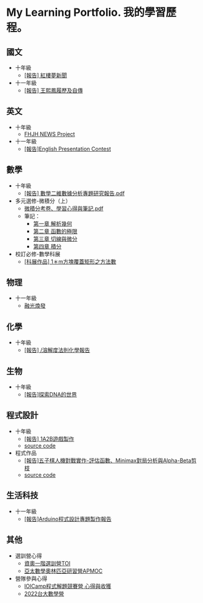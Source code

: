 #  My Learning Portfolio. 我的學習歷程。

## 國文
* 十年級
  * [[報告] 紅樓夢新聞](Chinese//紅樓夢新聞.pdf) 
* 十一年級
  * [[報告] 王熙鳳履歷及自傳](Chinese//王熙鳳履歷及自傳.pdf)

## 英文
* 十年級
  * [FHJH NEWS Project](English//109-2%20English%20Personal%20Profile.pdf) 
* 十一年級
  * [[報告]English Presentation Contest](English//English%20Presentation%20Contest.pdf) 

## 數學
* 十年級
  * [[報告] 數學二維數據分析專題研究報告.pdf](Math/數學二維數據分析專題研究報告.pdf)
* 多元選修-微積分（上）
  * [微積分考卷、學習心得與筆記.pdf](Math/Calculus/微積分學習心得與筆記.pdf)
  * 筆記：
    * [第一章 解析幾何](Math/Calculus/CH_01.pdf)
    * [第二章 函數的極限](Math/Calculus/CH_02.pdf)
    * [第三章 切線與微分](Math/Calculus/CH_03.pdf)
    * [第四章 積分](Math/Calculus/CH_04.pdf)
* 校訂必修-數學科展
  * [[科展作品] 1＊m方塊覆蓋矩形之方法數](Math//%E6%95%B8%E5%AD%B8%E6%A0%A1%E8%A8%82%E5%BF%85%E4%BF%AE.pdf)

## 物理
* 十一年級
  * [融光煥發](Physics/融光煥發.pdf)

## 化學
* 十年級
  * [[報告] /溶解度法則化學報告](Chemistry/溶解度法則化學報告.pdf)

## 生物
* 十年級
  * [[報告]探索DNA的世界](Biology/探索DNA的世界.pdf)

## 程式設計
* 十年級
  * [[報告] 1A2B遊戲製作](Programing/C++程式設計專題製作報告.pdf)
  * [source code](https://github.com/FelicityTomato/Bulls-and-Cows)
* 程式作品
  * [[報告]五子棋人機對戰實作-評估函數、Minimax對局分析與Alpha-Beta剪枝](Programing//%E4%BA%94%E5%AD%90%E6%A3%8B%E4%BA%BA%E6%A9%9F%E5%B0%8D%E6%88%B0%E5%AF%A6%E4%BD%9C%20-%E8%A9%95%E4%BC%B0%E5%87%BD%E6%95%B8%E3%80%81Minimax%E5%B0%8D%E5%B1%80%E5%88%86%E6%9E%90%E8%88%87Alpha-Beta%E5%89%AA%E6%9E%9D.pdf)  
  * [source code](https://github.com/FelicityTomato/gomoku)

## 生活科技
* 十一年級
  * [[報告]Arduino程式設計專題製作報告](Technology//Arduino程式設計專題製作報告.pdf) 

## 其他
* 選訓營心得
  * [資奧一階選訓營TOI](others//TOI%E4%B8%80%E9%9A%8E%E9%81%B8%E8%A8%93%E5%BF%83%E5%BE%97%E8%88%87%E8%AD%89%E6%98%8E.pdf) 
  * [亞太數學奧林匹亞研習營APMOC](others//APMOC%E5%BF%83%E5%BE%97%E8%88%87%E8%AD%89%E6%98%8E.pdf) 
* 營隊參與心得
  * [IOICamp程式解題競賽營 心得與收獲](others//IOICamp%20%E5%BF%83%E5%BE%97%E8%88%87%E6%94%B6%E7%8D%B2.pdf) 
  * [2022台大數學營](others//2022%E5%8F%B0%E5%A4%A7%E6%95%B8%E5%AD%B8%E7%87%9F_compressed.pdf) 
